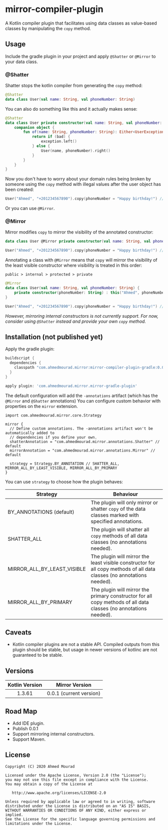 mirror-compiler-plugin
========================

A Kotlin compiler plugin that facilitates using data classes as value-based classes
 by manipulating the `copy` method.

## Usage

Include the gradle plugin in your project and apply `@Shatter` or `@Mirror` to your data class.

### @Shatter

Shatter stops the kotlin compiler from generating the `copy` method:

```kotlin
@Shatter
data class User(val name: String, val phoneNumber: String)
```

You can also do something like this and it actually makes sense:

```kotlin
@Shatter
data class User private constructor(val name: String, val phoneNumber: String) {
    companion object {
        fun of(name: String, phoneNumber: String): Either<UserException, User> {
            return if (bad) {
                exception.left()
            } else {
                User(name, phoneNumber).right()
            }
        }
    }
}
```

Now you don't have to worry about your domain rules being broken by someone
 using the `copy` method with illegal values after the user object has been created:

```kotlin
User("Ahmed", "+201234567890").copy(phoneNumber = "Happy birthday!") // Unresolved reference
```

Or you can use `@Mirror`.

### @Mirror

Mirror modifies `copy` to mirror the visibility of the annotated constructor:

```kotlin
data class User @Mirror private constructor(val name: String, val phoneNumber: String)
```

```kotlin
User("Ahmed", "+201234567890").copy(phoneNumber = "Happy birthday!") // copy is private in User
```

Annotating a class with `@Mirror` means that `copy` will mirror
 the visibility of the least visible constructor where visibility is treated in this order:

`public > internal > protected > private` 

```kotlin
@Mirror
data class User(val name: String, val phoneNumber: String) {
    private constructor(phoneNumber: String) : this("Ahmed", phoneNumber)
}
```

```kotlin
User("Ahmed", "+201234567890").copy(phoneNumber = "Happy birthday!") // copy is private in User
```

*However, mirroring internal constructors is not currently support.*
*For now, consider using `@Shatter` instead and provide your own `copy` method.*

## Installation (not published yet)

Apply the gradle plugin:

```gradle
buildscript {
  dependencies {
    classpath "com.ahmedmourad.mirror:mirror-compiler-plugin-gradle:0.0.1"
  }  
}

apply plugin: 'com.ahmedmourad.mirror.mirror-gradle-plugin'
```

The default configuration will add the `-annotations` artifact (which has
 the `@Mirror` and `@Shatter` annotations) 
You can configure custom behavior with properties on the `mirror` extension.

```
import com.ahmedmourad.mirror.core.Strategy

mirror {
  // Define custom annotations. The -annotations artifact won't be automatically added to
  // dependencies if you define your own.
  shatterAnnotation = "com.ahmedmourad.mirror.annotations.Shatter" // default
  mirrorAnnotation = "com.ahmedmourad.mirror.annotations.Mirror" // default

  strategy = Strategy.BY_ANNOTATION // SHATTER_ALL, MIRROR_ALL_BY_LEAST_VISIBLE, MIRROR_ALL_BY_PRIMARY
}
```

You can use `strategy` to choose how the plugin behaves:

| Strategy | Behaviour |
| ---------- | ----------|
| BY_ANNOTATIONS (default) | The plugin will only mirror or shatter `copy` of the data classes marked with specified annotations. |
| SHATTER_ALL | The plugin will shatter all `copy` methods of all data classes (no annotations needed). |
| MIRROR_ALL_BY_LEAST_VISIBLE | The plugin will mirror the least visible constructor for all copy methods of all data classes (no annotations needed). |
| MIRROR_ALL_BY_PRIMARY | The plugin will mirror the primary constructor for all copy methods of all data classes (no annotations needed). |


## Caveats

- Kotlin compiler plugins are not a stable API. Compiled outputs from this plugin should be stable,
but usage in newer versions of kotlinc are not guaranteed to be stable.

## Versions

| Kotlin Version | Mirror Version |
| :------------: | :------------: |
| 1.3.61 | 0.0.1 (current version)

## Road Map

- Add IDE plugin.
- Publish 0.0.1
- Support mirroring internal constructors.
- Support Maven.

License
-------

    Copyright (C) 2020 Ahmed Mourad

    Licensed under the Apache License, Version 2.0 (the "License");
    you may not use this file except in compliance with the License.
    You may obtain a copy of the License at

       http://www.apache.org/licenses/LICENSE-2.0

    Unless required by applicable law or agreed to in writing, software
    distributed under the License is distributed on an "AS IS" BASIS,
    WITHOUT WARRANTIES OR CONDITIONS OF ANY KIND, either express or implied.
    See the License for the specific language governing permissions and
    limitations under the License.

 [snapshots]: https://oss.sonatype.org/content/repositories/snapshots/